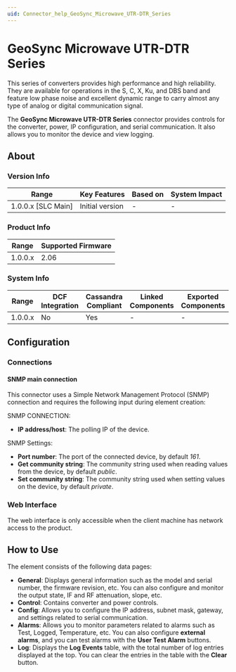 ```yaml
---
uid: Connector_help_GeoSync_Microwave_UTR-DTR_Series
---
```


# GeoSync Microwave UTR-DTR Series

This series of converters provides high performance and high reliability. They are available for operations in the S, C, X, Ku, and DBS band and feature low phase noise and excellent dynamic range to carry almost any type of analog or digital communication signal.

The **GeoSync Microwave UTR-DTR Series** connector provides controls for the converter, power, IP configuration, and serial communication. It also allows you to monitor the device and view logging.

## About

### Version Info

| Range                | Key Features     | Based on     | System Impact     |
|----------------------|------------------|--------------|-------------------|
| 1.0.0.x [SLC Main]   | Initial version  | -            | -                 |

### Product Info

| Range     | Supported Firmware     |
|-----------|------------------------|
| 1.0.0.x   | 2.06                   |

### System Info

| Range     | DCF Integration     | Cassandra Compliant     | Linked Components     | Exported Components     |
|-----------|---------------------|-------------------------|-----------------------|-------------------------|
| 1.0.0.x   | No                  | Yes                     | -                     | -                       |

## Configuration

### Connections

#### SNMP main connection

This connector uses a Simple Network Management Protocol (SNMP) connection and requires the following input during element creation:

SNMP CONNECTION:

- **IP address/host**: The polling IP of the device.

SNMP Settings:

- **Port number**: The port of the connected device, by default *161*.
- **Get community string**: The community string used when reading values from the device, by default *public*.
- **Set community string**: The community string used when setting values on the device, by default *private*.

### Web Interface

The web interface is only accessible when the client machine has network access to the product.

## How to Use

The element consists of the following data pages:

- **General**: Displays general information such as the model and serial number, the firmware revision, etc. You can also configure and monitor the output state, IF and RF attenuation, slope, etc.
- **Control**: Contains converter and power controls.
- **Config**: Allows you to configure the IP address, subnet mask, gateway, and settings related to serial communication.
- **Alarms**: Allows you to monitor parameters related to alarms such as Test, Logged, Temperature, etc. You can also configure **external alarms**, and you can test alarms with the **User Test Alarm** buttons.
- **Log**: Displays the **Log Events** table, with the total number of log entries displayed at the top. You can clear the entries in the table with the **Clear** button.
